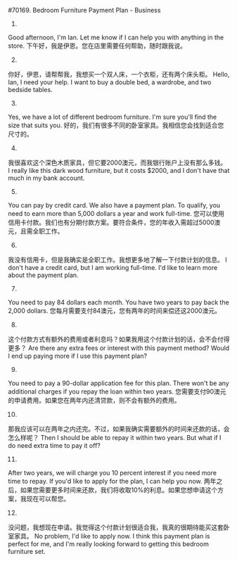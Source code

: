 #70169. Bedroom Furniture Payment Plan - Business

1.
Good afternoon, I'm Ian. Let me know if I can help you with anything in the store.
下午好，我是伊恩。您在店里需要任何帮助，随时跟我说。

2.
你好，伊恩，请帮帮我，我想买一个双人床，一个衣柜，还有两个床头柜。
Hello, Ian, I need your help. I want to buy a double bed, a wardrobe, and two bedside tables.

3.
Yes, we have a lot of different bedroom furniture. I'm sure you'll find the size that suits you.
好的，我们有很多不同的卧室家具。我相信您会找到适合您尺寸的。

4.
我很喜欢这个深色木质家具，但它要2000澳元，而我银行账户上没有那么多钱。
I really like this dark wood furniture, but it costs $2000, and I don't have that much in my bank account.

5.
You can pay by credit card. We also have a payment plan. To qualify, you need to earn more than 5,000 dollars a year and work full-time.
您可以使用信用卡付款。我们也有分期付款方案。要符合条件，您的年收入需超过5000澳元，且需全职工作。

6.
我没有信用卡，但是我确实是全职工作。我想更多地了解一下付款计划的信息。
I don't have a credit card, but I am working full-time. I'd like to learn more about the payment plan.

7.
You need to pay 84 dollars each month. You have two years to pay back the 2,000 dollars.
您每月需要支付84澳元，您有两年的时间来偿还这2000澳元。

8.
这个付款方式有额外的费用或者利息吗？如果我用这个付款计划的话，会不会付得更多？
Are there any extra fees or interest with this payment method? Would I end up paying more if I use this payment plan?

9.
You need to pay a 90-dollar application fee for this plan. There won't be any additional charges if you repay the loan within two years.
您需要支付90澳元的申请费用。如果您在两年内还清贷款，则不会有额外的费用。

10.
那我应该可以在两年之内还完。不过，如果我确实需要额外的时间来还款的话，会怎么样呢？
Then I should be able to repay it within two years. But what if I do need extra time to pay it off?

11.
After two years, we will charge you 10 percent interest if you need more time to repay. If you'd like to apply for the plan, I can help you now.
两年之后，如果您需要更多时间来还款，我们将收取10%的利息。如果您想申请这个方案，我现在可以帮您。

12.
没问题，我想现在申请。我觉得这个付款计划很适合我，我真的很期待能买这套卧室家具。
No problem, I'd like to apply now. I think this payment plan is perfect for me, and I'm really looking forward to getting this bedroom furniture set.